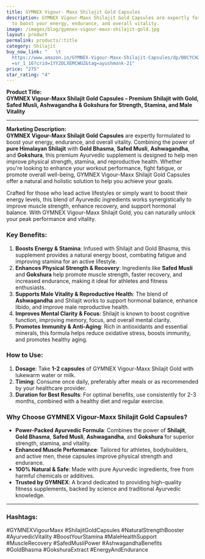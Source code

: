 ```yaml
---
title: GYMNEX Vigour- Maxx Shilajit Gold Capsules
description: GYMNEX Vigour-Maxx Shilajit Gold Capsules are expertly formulated
  to boost your energy, endurance, and overall vitality.
image: /images/blog/gymnex-vigour-maxx-shilajit-gold.jpg
layout: product
permalink: products/:title
category: Shilajit
buy_now_link: "   \t
  ﻿https://www.amazon.in/GYMNEX-Vigour-Maxx-Shilajit-Capsules/dp/B0CYCH2NH4/ref\
  =sr_1_16?crid=1YY2DLXEMCWUZ&tag=ayushmonk-21"
price: "275"
star_rating: "4"
---
```

**Product Title:**  
**GYMNEX Vigour-Maxx Shilajit Gold Capsules – Premium Shilajit with Gold, Safed Musli, Ashwagandha & Gokshura for Strength, Stamina, and Male Vitality**

---

**Marketing Description:**  
**GYMNEX Vigour-Maxx Shilajit Gold Capsules** are expertly formulated to boost your energy, endurance, and overall vitality. Combining the power of **pure Himalayan Shilajit** with **Gold Bhasma**, **Safed Musli**, **Ashwagandha**, and **Gokshura**, this premium Ayurvedic supplement is designed to help men improve physical strength, stamina, and reproductive health. Whether you're looking to enhance your workout performance, fight fatigue, or promote overall well-being, GYMNEX Vigour-Maxx Shilajit Gold Capsules offer a natural and holistic solution to help you achieve your goals.

Crafted for those who lead active lifestyles or simply want to boost their energy levels, this blend of Ayurvedic ingredients works synergistically to improve muscle strength, enhance recovery, and support hormonal balance. With GYMNEX Vigour-Maxx Shilajit Gold, you can naturally unlock your peak performance and vitality.

### **Key Benefits**:
1. **Boosts Energy & Stamina**: Infused with Shilajit and Gold Bhasma, this supplement provides a natural energy boost, combating fatigue and improving stamina for an active lifestyle.
2. **Enhances Physical Strength & Recovery**: Ingredients like **Safed Musli** and **Gokshura** help promote muscle strength, faster recovery, and increased endurance, making it ideal for athletes and fitness enthusiasts.
3. **Supports Male Vitality & Reproductive Health**: The blend of **Ashwagandha** and Shilajit works to support hormonal balance, enhance libido, and improve male reproductive health.
4. **Improves Mental Clarity & Focus**: Shilajit is known to boost cognitive function, improving memory, focus, and overall mental clarity.
5. **Promotes Immunity & Anti-Aging**: Rich in antioxidants and essential minerals, this formula helps reduce oxidative stress, boosts immunity, and promotes healthy aging.

### **How to Use**:
1. **Dosage**: Take **1-2 capsules** of GYMNEX Vigour-Maxx Shilajit Gold with lukewarm water or milk.
2. **Timing**: Consume once daily, preferably after meals or as recommended by your healthcare provider.
3. **Duration for Best Results**: For optimal benefits, use consistently for 2-3 months, combined with a healthy diet and regular exercise.

### **Why Choose GYMNEX Vigour-Maxx Shilajit Gold Capsules?**
- **Power-Packed Ayurvedic Formula**: Combines the power of **Shilajit**, **Gold Bhasma**, **Safed Musli**, **Ashwagandha**, and **Gokshura** for superior strength, stamina, and vitality.
- **Enhanced Muscle Performance**: Tailored for athletes, bodybuilders, and active men, these capsules improve physical strength and endurance.
- **100% Natural & Safe**: Made with pure Ayurvedic ingredients, free from harmful chemicals or additives.
- **Trusted by GYMNEX**: A brand dedicated to providing high-quality fitness supplements, backed by science and traditional Ayurvedic knowledge.

---

### **Hashtags**:  
#GYMNEXVigourMaxx #ShilajitGoldCapsules #NaturalStrengthBooster #AyurvedicVitality #BoostYourStamina #MaleHealthSupport #MuscleRecovery #SafedMusliPower #AshwagandhaBenefits #GoldBhasma #GokshuraExtract #EnergyAndEndurance
